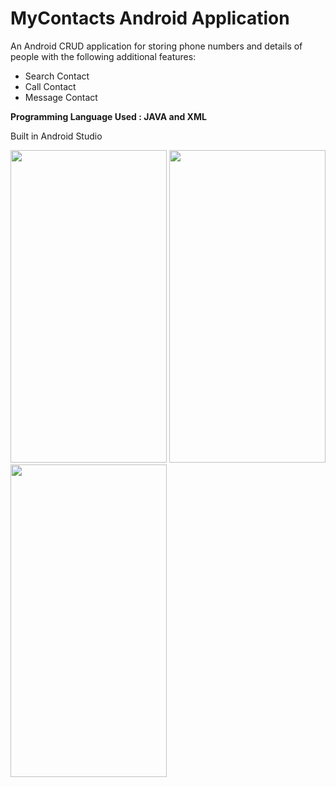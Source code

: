 # MyContacts Android Application

An Android CRUD application for storing phone numbers and details of people with the following additional features:
- Search Contact
- Call Contact
- Message Contact

**Programming Language Used : JAVA and XML**

Built in Android Studio

<img src="https://drive.google.com/file/d/1zeBnyCkNifmtn-MZ5WUBPjRDdMf9m5FI/view?usp=sharing" width="250" height="500">  <img src="https://drive.google.com/file/d/1zs9BTNw27xsCkSnQJtS9syK7knAk71LR/view?usp=sharing" width="250" height="500">  <img src="https://drive.google.com/file/d/1zoBJW_aUTESLkm8Y8wvHM-i9Hp7sX4Sl/view?usp=sharing" width="250" height="500">
